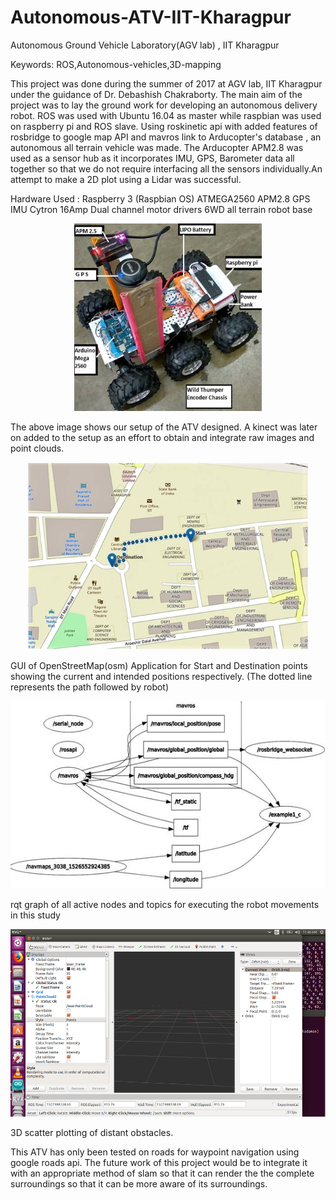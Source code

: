 # Autonomous-ATV-IIT-Kharagpur
Autonomous Ground Vehicle Laboratory(AGV lab) , IIT Kharagpur

Keywords: ROS,Autonomous-vehicles,3D-mapping

This project was done during the summer of 2017 at AGV lab, IIT Kharagpur under the guidance of Dr. Debashish Chakraborty. The main aim of the project was to lay the ground work for developing an autonomous delivery robot. ROS was used with Ubuntu 16.04 as master while raspbian was used on raspberry pi and ROS slave. Using roskinetic api with added features of rosbridge to google map API and mavros link to Arducopter's database , an autonomous all terrain vehicle was made. The Arducopter APM2.8 was used as a sensor hub as it incorporates IMU, GPS, Barometer data all together so that we do not require interfacing all the sensors individually.An attempt to make a 2D plot using a Lidar was successful.

Hardware Used :
Raspberry 3 (Raspbian OS)
ATMEGA2560
APM2.8
GPS
IMU
Cytron 16Amp Dual channel motor drivers
6WD all terrain robot base

<p align="center">
  <img width="300" height="300" src="media/image004.jpg">
</p>



The above image shows our setup of the ATV designed. A kinect was later on added to the setup as an effort to obtain and integrate raw images and point clouds.

<p align="center">
  <img width="450" height="300" src="media/image002.jpg">
</p>



GUI of OpenStreetMap(osm) Application for Start and Destination points showing the current and intended positions respectively.  (The dotted line represents the path followed by robot)


<p align="center">
  <img width="580" height="300" src="media/image002%20(1).jpg">
</p>

rqt graph of all active nodes and topics for executing the robot movements in this study


<p align="center">
  <img width="600" height="300" src="media/Screenshot%20from%202018-05-28%2011-48-58.png">
</p>


3D scatter plotting of distant obstacles.

This ATV has only been tested on roads for waypoint navigation using google roads api. The future work of this project would be to integrate it with an appropriate method of slam so that it can render the the complete surroundings so that it can be more aware of its surroundings. 
